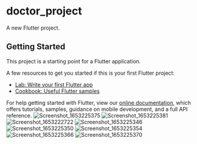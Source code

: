 # doctor_project

A new Flutter project.

## Getting Started

This project is a starting point for a Flutter application.

A few resources to get you started if this is your first Flutter project:

- [Lab: Write your first Flutter app](https://flutter.dev/docs/get-started/codelab)
- [Cookbook: Useful Flutter samples](https://flutter.dev/docs/cookbook)

For help getting started with Flutter, view our
[online documentation](https://flutter.dev/docs), which offers tutorials,
samples, guidance on mobile development, and a full API reference.
![Screenshot_1653225375](https://user-images.githubusercontent.com/68815210/169697587-cde11dab-13ef-41ea-8002-734118f441ce.png)
![Screenshot_1653225381](https://user-images.githubusercontent.com/68815210/169697588-28c23441-7e02-47f8-af12-05df1528e31a.png)
![Screenshot_1653222722](https://user-images.githubusercontent.com/68815210/169697592-fcbaa46c-e800-4e80-a0fc-279cdaecb96f.png)
![Screenshot_1653225346](https://user-images.githubusercontent.com/68815210/169697594-3d571966-0434-45c9-a50e-1f3c58097a21.png)
![Screenshot_1653225350](https://user-images.githubusercontent.com/68815210/169697596-4991b316-f068-4da8-9baa-c214162e527f.png)
![Screenshot_1653225354](https://user-images.githubusercontent.com/68815210/169697597-95abd640-4370-4994-ad34-475b180d7185.png)
![Screenshot_1653225366](https://user-images.githubusercontent.com/68815210/169697599-f264ce1d-e529-4520-87ce-ddc952ffd734.png)
![Screenshot_1653225370](https://user-images.githubusercontent.com/68815210/169697602-65643776-0202-4e36-97d3-3bf3c9a3a9e6.png)
